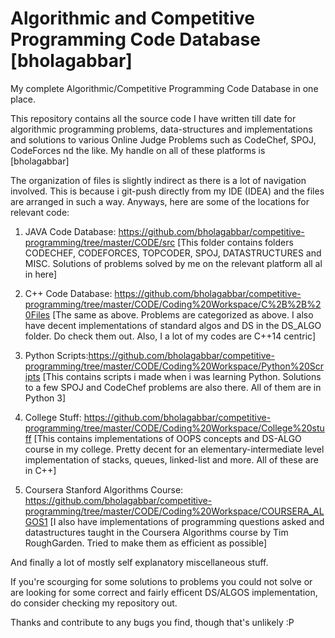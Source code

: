 # Algorithmic and Competitive Programming Code Database [bholagabbar]

My complete Algorithmic/Competitive Programming Code Database in one place. 

This repository contains all the source code I have written till date for algorithmic programming problems, data-structures and implementations and solutions to various Online Judge Problems such as CodeChef, SPOJ, CodeForces nd the like. My handle on all of these platforms is [bholagabbar]

The organization of files is slightly indirect as there is a lot of navigation involved. This is because i git-push directly from my IDE (IDEA) and the files are arranged in such a way. Anyways, here are some of the locations for relevant code:

1. JAVA Code Database: https://github.com/bholagabbar/competitive-programming/tree/master/CODE/src
[This folder contains folders CODECHEF, CODEFORCES, TOPCODER, SPOJ, DATASTRUCTURES and MISC. Solutions of problems solved by me on the relevant platform all al in here]

2. C++ Code Database: https://github.com/bholagabbar/competitive-programming/tree/master/CODE/Coding%20Workspace/C%2B%2B%20Files
[The same as above. Problems are categorized as above. I also have decent implementations of standard algos and DS in the DS_ALGO folder. Do check them out. Also, I a lot of my codes are C++14 centric]

3. Python Scripts:https://github.com/bholagabbar/competitive-programming/tree/master/CODE/Coding%20Workspace/Python%20Scripts
[This contains scripts i made when i was learning Python. Solutions to a few SPOJ and CodeChef problems are also there. All of them are in Python 3]

4. College Stuff: https://github.com/bholagabbar/competitive-programming/tree/master/CODE/Coding%20Workspace/College%20stuff
[This contains implementations of OOPS concepts and DS-ALGO course in my college. Pretty decent for an elementary-intermediate level implementation of stacks, queues, linked-list and more. All of these are in C++]

5. Coursera Stanford Algorithms Course: https://github.com/bholagabbar/competitive-programming/tree/master/CODE/Coding%20Workspace/COURSERA_ALGOS1
[I also have implementations of programming questions asked and datastructures taught in the Coursera Algorithms course by Tim RoughGarden. Tried to make them as efficient as possible]

And finally a lot of mostly self explanatory miscellaneous stuff. 

If you're scourging for some solutions to problems you could not solve or are looking for some correct and fairly efficent DS/ALGOS implementation, do consider checking my repository out. 

Thanks and contribute to any bugs you find, though that's unlikely :P
